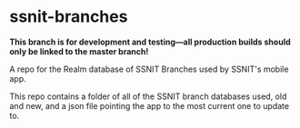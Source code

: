 # ssnit-branches

**This branch is for development and testing—all production builds should only be linked to the master branch!**

A repo for the Realm database of SSNIT Branches used by SSNIT's mobile app.

This repo contains a folder of all of the SSNIT branch databases used, old and new, and a json file pointing the app to the most current one to update to.
